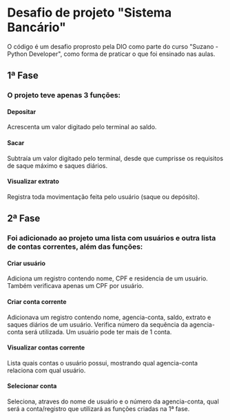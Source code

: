 # Desafio de projeto "Sistema Bancário"
O código é um desafio proprosto pela DIO como parte do curso "Suzano - Python Developer", como forma de praticar o que foi ensinado nas aulas.  

## 1ª Fase
### O projeto teve apenas 3 funções:  
#### Depositar  
  Acrescenta um valor digitado pelo terminal ao saldo.

#### Sacar  
  Subtraía um valor digitado pelo terminal, desde que cumprisse os requisitos de saque máximo e saques diários.
  
#### Visualizar extrato  
  Registra toda movimentação feita pelo usuário (saque ou depósito).

## 2ª Fase
### Foi adicionado ao projeto uma lista com usuários e outra lista de contas correntes, além das funções: 
#### Criar usuário  
  Adiciona um registro contendo nome, CPF e residencia de um usuário. Também verificava apenas um CPF por usuário.
  
#### Criar conta corrente  
  Adicionava um registro contendo nome, agencia-conta, saldo, extrato e saques diários de um usuário. Verifica número da sequência da agencia-conta será utilizada. Um usuário pode ter mais de 1 conta.
  
#### Visualizar contas corrente  
  Lista quais contas o usuário possui, mostrando qual agencia-conta relaciona com qual usuário.
  
#### Selecionar conta  
  Seleciona, atraves do nome de usuário e o número da agencia-conta, qual será a conta/registro que utilizará as funções criadas na 1ª fase.
